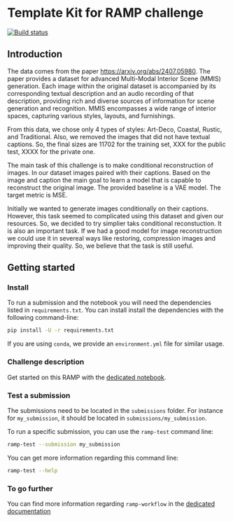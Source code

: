 # Template Kit for RAMP challenge

[![Build status](https://github.com/ramp-kits/template-kit/actions/workflows/test.yml/badge.svg)](https://github.com/ramp-kits/template-kit/actions/workflows/test.yml)

## Introduction

The data comes from the paper https://arxiv.org/abs/2407.05980. The paper provides a dataset for advanced Multi-Modal Interior Scene (MMIS) generation. Each image within the original dataset is accompanied by its corresponding textual description and an audio recording of that description, providing rich and diverse sources of information for scene generation and recognition. MMIS encompasses a wide range of interior
spaces, capturing various styles, layouts, and furnishings.

From this data, we chose only 4 types of styles: Art-Deco, Coastal, Rustic, and Traditional. Also, we removed the images that did not have textual captions. So, the final sizes are 11702 for the training set, XXX for the public test, XXXX for the private one.

The main task of this challenge is to make conditional reconstruction of images. In our dataset images paired with their captions. Based on the image and caption the main goal to learn a model that is capable to reconstruct the original image. The provided baseline is a VAE model. The target metric is MSE. 

Initially we wanted to generate images conditionally on their captions. However, this task seemed to complicated using this dataset and given our resources. So, we decided to try simplier taks conditional reconstuction. It is also an important task. If we had a good model for image reconstruction we could use it in severeal ways like restoring, compression images and improving their quality. So, we believe that the task is still useful.



## Getting started

### Install

To run a submission and the notebook you will need the dependencies listed
in `requirements.txt`. You can install install the dependencies with the
following command-line:

```bash
pip install -U -r requirements.txt
```

If you are using `conda`, we provide an `environment.yml` file for similar
usage.

### Challenge description

Get started on this RAMP with the
[dedicated notebook](template_starting_kit.ipynb).

### Test a submission

The submissions need to be located in the `submissions` folder. For instance
for `my_submission`, it should be located in `submissions/my_submission`.

To run a specific submission, you can use the `ramp-test` command line:

```bash
ramp-test --submission my_submission
```

You can get more information regarding this command line:

```bash
ramp-test --help
```

### To go further

You can find more information regarding `ramp-workflow` in the
[dedicated documentation](https://paris-saclay-cds.github.io/ramp-docs/ramp-workflow/stable/using_kits.html)
